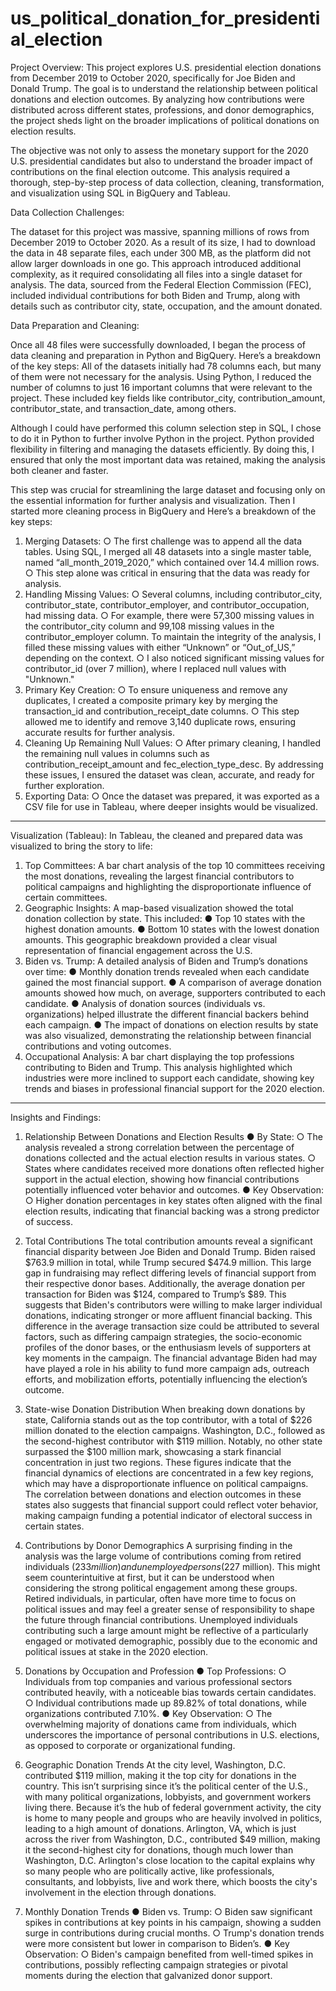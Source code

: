 # us_political_donation_for_presidential_election



Project Overview:
This project explores U.S. presidential election donations from December 2019 to October 2020, specifically for Joe Biden and Donald Trump. The goal is to understand the relationship between political donations and election outcomes. By analyzing how contributions were distributed across different states, professions, and donor demographics, the project sheds light on the broader implications of political donations on election results.

The objective was not only to assess the monetary support for the 2020 U.S. presidential candidates but also to understand the broader impact of contributions on the final election outcome. This analysis required a thorough, step-by-step process of data collection, cleaning, transformation, and visualization using SQL in BigQuery and Tableau.


Data Collection Challenges:

The dataset for this project was massive, spanning millions of rows from December 2019 to October 2020. As a result of its size, I had to download the data in 48 separate files, each under 300 MB, as the platform did not allow larger downloads in one go. This approach introduced additional complexity, as it required consolidating all files into a single dataset for analysis.
The data, sourced from the Federal Election Commission (FEC), included individual contributions for both Biden and Trump, along with details such as contributor city, state, occupation, and the amount donated.


Data Preparation and Cleaning:

Once all 48 files were successfully downloaded, I began the process of data cleaning and preparation in Python and BigQuery. Here’s a breakdown of the key steps:
All of the datasets initially had 78 columns each, but many of them were not necessary for the analysis. Using Python, I reduced the number of columns to just 16 important columns that were relevant to the project. These included key fields like contributor_city, contribution_amount, contributor_state, and transaction_date, among others.

Although I could have performed this column selection step in SQL, I chose to do it in Python to further involve Python in the project. Python provided flexibility in filtering and managing the datasets efficiently. By doing this, I ensured that only the most important data was retained, making the analysis both cleaner and faster.

This step was crucial for streamlining the large dataset and focusing only on the essential information for further analysis and visualization. Then I started more cleaning process in BigQuery and Here’s a breakdown of the key steps:

1.	Merging Datasets:
○	The first challenge was to append all the data tables. Using SQL, I merged all 48 datasets into a single master table, named “all_month_2019_2020,” which contained over 14.4 million rows.
○	This step alone was critical in ensuring that the data was ready for analysis.
2.	Handling Missing Values:
○	Several columns, including contributor_city, contributor_state, contributor_employer, and contributor_occupation, had missing data.
○	For example, there were 57,300 missing values in the contributor_city column and 99,108 missing values in the contributor_employer column. To maintain the integrity of the analysis, I filled these missing values with either “Unknown” or “Out_of_US,” depending on the context.
○	I also noticed significant missing values for contributor_id (over 7 million), where I replaced null values with "Unknown."
3.	Primary Key Creation:
○	To ensure uniqueness and remove any duplicates, I created a composite primary key by merging the transaction_id and contribution_receipt_date columns.
○	This step allowed me to identify and remove 3,140 duplicate rows, ensuring accurate results for further analysis.
4.	Cleaning Up Remaining Null Values:
○	After primary cleaning, I handled the remaining null values in columns such as contribution_receipt_amount and fec_election_type_desc. By addressing these issues, I ensured the dataset was clean, accurate, and ready for further exploration.
5.	Exporting Data:
○	Once the dataset was prepared, it was exported as a CSV file for use in Tableau, where deeper insights would be visualized.
________________________________________________________________________
Visualization (Tableau):
In Tableau, the cleaned and prepared data was visualized to bring the story to life:
1. Top Committees:
A bar chart analysis of the top 10 committees receiving the most donations, revealing the largest financial contributors to political campaigns and highlighting the disproportionate influence of certain committees.
2. Geographic Insights:
A map-based visualization showed the total donation collection by state. This included:
●	Top 10 states with the highest donation amounts.
●	Bottom 10 states with the lowest donation amounts. This geographic breakdown provided a clear visual representation of financial engagement across the U.S.
3. Biden vs. Trump:
A detailed analysis of Biden and Trump’s donations over time:
●	Monthly donation trends revealed when each candidate gained the most financial support.
●	A comparison of average donation amounts showed how much, on average, supporters contributed to each candidate.
●	Analysis of donation sources (individuals vs. organizations) helped illustrate the different financial backers behind each campaign.
●	The impact of donations on election results by state was also visualized, demonstrating the relationship between financial contributions and voting outcomes.
4. Occupational Analysis:
A bar chart displaying the top professions contributing to Biden and Trump. This analysis highlighted which industries were more inclined to support each candidate, showing key trends and biases in professional financial support for the 2020 election.
________________________________________________________________________
Insights and Findings:
1. Relationship Between Donations and Election Results
●	By State:
○	The analysis revealed a strong correlation between the percentage of donations collected and the actual election results in various states.
○	States where candidates received more donations often reflected higher support in the actual election, showing how financial contributions potentially influenced voter behavior and outcomes.
●	Key Observation:
○	Higher donation percentages in key states often aligned with the final election results, indicating that financial backing was a strong predictor of success.
2. Total Contributions
The total contribution amounts reveal a significant financial disparity between Joe Biden and Donald Trump. Biden raised $763.9 million in total, while Trump secured $474.9 million. This large gap in fundraising may reflect differing levels of financial support from their respective donor bases. Additionally, the average donation per transaction for Biden was $124, compared to Trump’s $89. This suggests that Biden's contributors were willing to make larger individual donations, indicating stronger or more affluent financial backing.
This difference in the average transaction size could be attributed to several factors, such as differing campaign strategies, the socio-economic profiles of the donor bases, or the enthusiasm levels of supporters at key moments in the campaign. The financial advantage Biden had may have played a role in his ability to fund more campaign ads, outreach efforts, and mobilization efforts, potentially influencing the election’s outcome.


3. State-wise Donation Distribution
When breaking down donations by state, California stands out as the top contributor, with a total of $226 million donated to the election campaigns. Washington, D.C., followed as the second-highest contributor with $119 million. Notably, no other state surpassed the $100 million mark, showcasing a stark financial concentration in just two regions.
These figures indicate that the financial dynamics of elections are concentrated in a few key regions, which may have a disproportionate influence on political campaigns. The correlation between donations and election outcomes in these states also suggests that financial support could reflect voter behavior, making campaign funding a potential indicator of electoral success in certain states.
4. Contributions by Donor Demographics
A surprising finding in the analysis was the large volume of contributions coming from retired individuals ($233 million) and unemployed persons ($227 million). This might seem counterintuitive at first, but it can be understood when considering the strong political engagement among these groups. Retired individuals, in particular, often have more time to focus on political issues and may feel a greater sense of responsibility to shape the future through financial contributions.
Unemployed individuals contributing such a large amount might be reflective of a particularly engaged or motivated demographic, possibly due to the economic and political issues at stake in the 2020 election. 
5. Donations by Occupation and Profession
●	Top Professions:
○	Individuals from top companies and various professional sectors contributed heavily, with a noticeable bias towards certain candidates.
○	Individual contributions made up 89.82% of total donations, while organizations contributed 7.10%.
●	Key Observation:
○	The overwhelming majority of donations came from individuals, which underscores the importance of personal contributions in U.S. elections, as opposed to corporate or organizational funding.
6.	Geographic Donation Trends
At the city level, Washington, D.C. contributed $119 million, making it the top city for donations in the country. This isn’t surprising since it’s the political center of the U.S., with many political organizations, lobbyists, and government workers living there. Because it’s the hub of federal government activity, the city is home to many people and groups who are heavily involved in politics, leading to a high amount of donations.
Arlington, VA, which is just across the river from Washington, D.C., contributed $49 million, making it the second-highest city for donations, though much lower than Washington, D.C. Arlington's close location to the capital explains why so many people who are politically active, like professionals, consultants, and lobbyists, live and work there, which boosts the city's involvement in the election through donations.
7. Monthly Donation Trends
●	Biden vs. Trump:
○	Biden saw significant spikes in contributions at key points in his campaign, showing a sudden surge in contributions during crucial months.
○	Trump's donation trends were more consistent but lower in comparison to Biden’s.
●	Key Observation:
○	Biden's campaign benefited from well-timed spikes in contributions, possibly reflecting campaign strategies or pivotal moments during the election that galvanized donor support.



